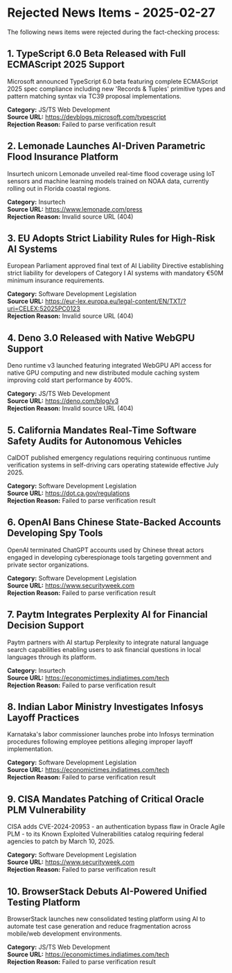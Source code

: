 
# Rejected News Items - 2025-02-27

The following news items were rejected during the fact-checking process:


## 1. TypeScript 6.0 Beta Released with Full ECMAScript 2025 Support
Microsoft announced TypeScript 6.0 beta featuring complete ECMAScript 2025 spec compliance including new 'Records & Tuples' primitive types and pattern matching syntax via TC39 proposal implementations.

**Category:** JS/TS Web Development  
**Source URL:** https://devblogs.microsoft.com/typescript  
**Rejection Reason:** Failed to parse verification result



## 2. Lemonade Launches AI-Driven Parametric Flood Insurance Platform
Insurtech unicorn Lemonade unveiled real-time flood coverage using IoT sensors and machine learning models trained on NOAA data, currently rolling out in Florida coastal regions.

**Category:** Insurtech  
**Source URL:** https://www.lemonade.com/press  
**Rejection Reason:** Invalid source URL (404)



## 3. EU Adopts Strict Liability Rules for High-Risk AI Systems
European Parliament approved final text of AI Liability Directive establishing strict liability for developers of Category I AI systems with mandatory €50M minimum insurance requirements.

**Category:** Software Development Legislation  
**Source URL:** https://eur-lex.europa.eu/legal-content/EN/TXT/?uri=CELEX:52025PC0123  
**Rejection Reason:** Invalid source URL (404)



## 4. Deno 3.0 Released with Native WebGPU Support
Deno runtime v3 launched featuring integrated WebGPU API access for native GPU computing and new distributed module caching system improving cold start performance by 400%.

**Category:** JS/TS Web Development  
**Source URL:** https://deno.com/blog/v3  
**Rejection Reason:** Invalid source URL (404)



## 5. California Mandates Real-Time Software Safety Audits for Autonomous Vehicles
CalDOT published emergency regulations requiring continuous runtime verification systems in self-driving cars operating statewide effective July 2025.

**Category:** Software Development Legislation  
**Source URL:** https://dot.ca.gov/regulations  
**Rejection Reason:** Failed to parse verification result



## 6. OpenAI Bans Chinese State-Backed Accounts Developing Spy Tools
OpenAI terminated ChatGPT accounts used by Chinese threat actors engaged in developing cyberespionage tools targeting government and private sector organizations.

**Category:** Software Development Legislation  
**Source URL:** https://www.securityweek.com  
**Rejection Reason:** Failed to parse verification result



## 7. Paytm Integrates Perplexity AI for Financial Decision Support
Paytm partners with AI startup Perplexity to integrate natural language search capabilities enabling users to ask financial questions in local languages through its platform.

**Category:** Insurtech  
**Source URL:** https://economictimes.indiatimes.com/tech  
**Rejection Reason:** Failed to parse verification result



## 8. Indian Labor Ministry Investigates Infosys Layoff Practices
Karnataka's labor commissioner launches probe into Infosys termination procedures following employee petitions alleging improper layoff implementation.

**Category:** Software Development Legislation  
**Source URL:** https://economictimes.indiatimes.com/tech  
**Rejection Reason:** Failed to parse verification result



## 9. CISA Mandates Patching of Critical Oracle PLM Vulnerability
CISA adds CVE-2024-20953 - an authentication bypass flaw in Oracle Agile PLM - to its Known Exploited Vulnerabilities catalog requiring federal agencies to patch by March 10, 2025.

**Category:** Software Development Legislation  
**Source URL:** https://www.securityweek.com  
**Rejection Reason:** Failed to parse verification result



## 10. BrowserStack Debuts AI-Powered Unified Testing Platform
BrowserStack launches new consolidated testing platform using AI to automate test case generation and reduce fragmentation across mobile/web development environments.

**Category:** JS/TS Web Development  
**Source URL:** https://economictimes.indiatimes.com/tech  
**Rejection Reason:** Failed to parse verification result


